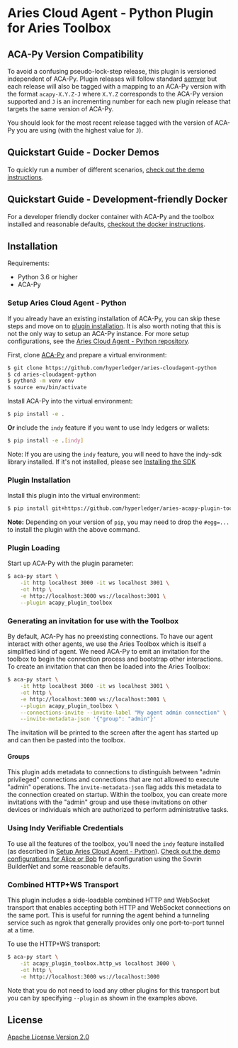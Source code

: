 Aries Cloud Agent - Python Plugin for Aries Toolbox
===================================================

## ACA-Py Version Compatibility

To avoid a confusing pseudo-lock-step release, this plugin is
versioned independent of ACA-Py. Plugin releases will follow standard
[semver](semver.org) but each release will also be tagged with a mapping to an
ACA-Py version with the format `acapy-X.Y.Z-J` where `X.Y.Z` corresponds to the
ACA-Py version supported and `J` is an incrementing number for each new plugin
release that targets the same version of ACA-Py.

You should look for the most recent release tagged with the version of ACA-Py
you are using (with the highest value for `J`).

## Quickstart Guide - Docker Demos

To quickly run a number of different scenarios, [check out the demo
instructions](demo/README.md).

## Quickstart Guide - Development-friendly Docker

For a developer friendly docker container with ACA-Py and the toolbox installed
and reasonable defaults, [checkout the docker instructions](docker/README.md).

## Installation

Requirements:
- Python 3.6 or higher
- ACA-Py

### Setup Aries Cloud Agent - Python

If you already have an existing installation of ACA-Py, you can skip these steps
and move on to [plugin installation](#plugin-installation). It is also worth
noting that this is not the only way to setup an ACA-Py instance. For more setup
configurations, see the [Aries Cloud Agent - Python
repository](https://github.com/hyperledger/aries-cloudagent-python).

First, clone
[ACA-Py](https://github.com/hyperledger/aries-cloudagent-python) and prepare a
virtual environment:
```sh
$ git clone https://github.com/hyperledger/aries-cloudagent-python
$ cd aries-cloudagent-python
$ python3 -m venv env
$ source env/bin/activate
```

Install ACA-Py into the virtual environment:
```sh
$ pip install -e .
```
**Or** include the `indy` feature if you want to use Indy ledgers or wallets:
```sh
$ pip install -e .[indy]
```
Note: If you are using the `indy` feature, you will need to have the indy-sdk
library installed. If it's not installed, please see
[Installing the SDK](https://github.com/hyperledger/indy-sdk/blob/master/README.md#installing-the-sdk)

### Plugin Installation

Install this plugin into the virtual environment:

```sh
$ pip install git+https://github.com/hyperledger/aries-acapy-plugin-toolbox.git@main#egg=acapy_plugin_toolbox
```

**Note:** Depending on your version of `pip`, you may need to drop the
`#egg=...` to install the plugin with the above command.

### Plugin Loading
Start up ACA-Py with the plugin parameter:
```sh
$ aca-py start \
    -it http localhost 3000 -it ws localhost 3001 \
    -ot http \
    -e http://localhost:3000 ws://localhost:3001 \
    --plugin acapy_plugin_toolbox
```

### Generating an invitation for use with the Toolbox
By default, ACA-Py has no preexisting connections. To have our agent interact
with other agents, we use the Aries Toolbox which is itself a simplified kind of
agent. We need ACA-Py to emit an invitation for the toolbox to begin the
connection process and bootstrap other interactions. To create an invitation that
can then be loaded into the Aries Toolbox:

```sh
$ aca-py start \
    -it http localhost 3000 -it ws localhost 3001 \
    -ot http \
    -e http://localhost:3000 ws://localhost:3001 \
    --plugin acapy_plugin_toolbox \
    --connections-invite --invite-label "My agent admin connection" \
	--invite-metadata-json '{"group": "admin"}'
```

The invitation will be printed to the screen after the agent has started up and
can then be pasted into the toolbox.

#### Groups

This plugin adds metadata to connections to distinguish between "admin
privileged" connections and connections that are not allowed to execute "admin"
operations. The `invite-metadata-json` flag adds this metadata to the connection
created on startup. Within the toolbox, you can create more invitations with the
"admin" group and use these invitations on other devices or individuals which
are authorized to perform administrative tasks.

### Using Indy Verifiable Credentials

To use all the features of the toolbox, you'll need the `indy` feature installed
(as described in [Setup Aries Cloud Agent -
Python](#setup-aries-cloud-agent-python)). [Check out the demo configurations
for Alice or Bob](demo/configs/alice.yml) for a configuration using the Sovrin
BuilderNet and some reasonable defaults.

### Combined HTTP+WS Transport
This plugin includes a side-loadable combined HTTP and WebSocket transport
that enables accepting both HTTP and WebSocket connections on the same port.
This is useful for running the agent behind a tunneling service such as ngrok
that generally provides only one port-to-port tunnel at a time.

To use the HTTP+WS transport:
```sh
$ aca-py start \
    -it acapy_plugin_toolbox.http_ws localhost 3000 \
    -ot http \
    -e http://localhost:3000 ws://localhost:3000
```

Note that you do not need to load any other plugins for this transport but you
can by specifying `--plugin` as shown in the examples above.

## License

[Apache License Version 2.0](https://github.com/hyperledger/aries-acapy-plugin-toolbox/blob/main/LICENSE)
